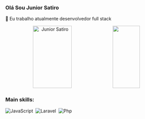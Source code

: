 ### Olá Sou Junior Satiro 



 🔭 Eu trabalho atualmente desenvolvedor full stack


<div align="center">  
  <img width="49%" height="195px" src="https://github-readme-stats.vercel.app/api?username=bobzinx&show_icons=true&count_private=true&hide_border=true&title_color=ff92a3&icon_color=ff71a2&text_color=c9d1d9&bg_color=0d1117" alt="Junior Satiro" /> 
  <img width="41%" height="195px" src="https://github-readme-stats.vercel.app/api/top-langs/?username=bobzinx&layout=compact&hide_border=true&title_color=ff91a4&text_color=ff91a4&bg_color=0d1117" />
</div>

 ### Main skills:
![JavaScript](https://img.shields.io/badge/-JavaScript-0D1117?style=for-the-badge&logo=javascript&labelColor=0D1117)&nbsp;
![Laravel](https://img.shields.io/badge/-laravel-0D1117?style=for-the-badge&logo=laravel&labelColor=0D1117)&nbsp;
![Php](https://img.shields.io/badge/-php-0D1117?style=for-the-badge&logo=php&logoColor=purple&labelColor=0D1117)&nbsp; 


